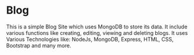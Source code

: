 # Blog
This is a simple Blog Site which uses MongoDB to store its data.
It include various functions like creating, editing, viewing and deleting blogs.
It uses Various Technologies like: NodeJs, MongoDB, Express, HTML, CSS, Bootstrap and many more.
